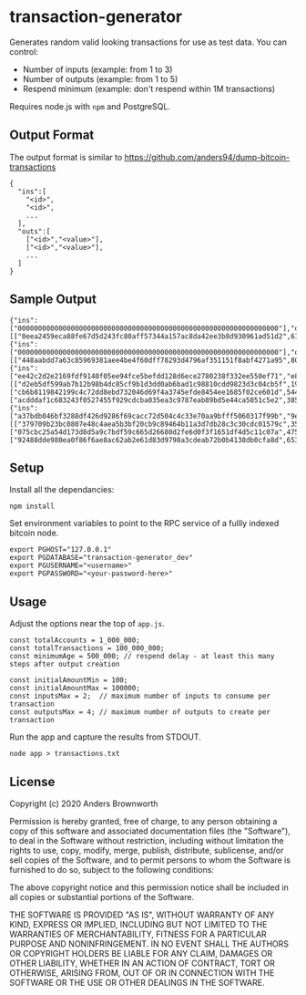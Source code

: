 # transaction-generator
Generates random valid looking transactions for use as test data. You can control:

* Number of inputs (example: from 1 to 3)
* Number of outputs (example: from 1 to 5)
* Respend minimum (example: don't respend within 1M transactions)

Requires node.js with `npm` and PostgreSQL.

## Output Format
The output format is similar to https://github.com/anders94/dump-bitcoin-transactions
```
{
  "ins":[
    "<id>",
    "<id>",
    ...
  ],
  "outs":[
    ["<id>","<value>"],
    ["<id>","<value>"],
    ...
  ]
}
```


## Sample Output
```
{"ins":["0000000000000000000000000000000000000000000000000000000000000000"],"outs":[["0eea2459eca88fe67d5d243fc80aff57344a157ac8da42ee3b8d930961ad51d2",6142000]]}
{"ins":["0000000000000000000000000000000000000000000000000000000000000000"],"outs":[["448aabdd7a63c85969381aee4be4f60dff78293d4796af351151f8abf4271a95",8050500]]}
{"ins":["ee42c2d2e2169fdf9140f05ee94fce5befdd128d6ece2780238f332ee550ef71","e844f61ee7f1c835f98f5c6fefad2ba0f038a5c7f097ad58f4d0d9e5b536a218"],"outs":[["d2eb5df599ab7b12b98b4dc85cf9b1d3dd0ab6bad1c98810cdd9823d3c04cb5f",1979302],["cb6b8119842199c4c72dd8ebd732046d69f4a3745efde8454ee1685f02ce601d",544972],["acdddaf1c683243f0527455f929cdcba035ea3c9787eab89bd5e44ca5051c5e2",3854926]]}
{"ins":["a37bdb046bf3288df426d9286f69cacc72d504c4c33e70aa9bfff5060317f99b","9e53bde859862d7972b4f1f293a233040b560e05f6e31d6d4e8896bcebef3e81"],"outs":[["379709b23bc0807e48c4aea5b3bf20cb9c89464b11a3d7db28c3c30cdc01579c",353100],["075cbc25a54d173d8d5a9c7bdf59c665d26680d2fe6d0f3f1651df4d5c11c07a",475857],["92488dde980ea0f86f6ae8ac62ab2e61d83d9798a3cdeab72b0b4138db0cfa8d",6539443]]}
```
## Setup
Install all the dependancies:
```
npm install
```

Set environment variables to point to the RPC service of a fullly indexed bitcoin node.
```
export PGHOST="127.0.0.1"
export PGDATABASE="transaction-generator_dev"
export PGUSERNAME="<username>"
export PGPASSWORD="<your-password-here>"
```

## Usage
Adjust the options near the top of `app.js`.

```
const totalAccounts = 1_000_000;
const totalTransactions = 100_000_000;
const minimumAge = 500_000; // respend delay - at least this many steps after output creation

const initialAmountMin = 100;
const initialAmountMax = 100000;
const inputsMax = 2;  // maximum number of inputs to consume per transaction
const outputsMax = 4; // maximum number of outputs to create per transaction
```

Run the app and capture the results from STDOUT.
```
node app > transactions.txt
```

## License
Copyright (c) 2020 Anders Brownworth

Permission is hereby granted, free of charge, to any person obtaining a copy
of this software and associated documentation files (the "Software"), to deal
in the Software without restriction, including without limitation the rights
to use, copy, modify, merge, publish, distribute, sublicense, and/or sell
copies of the Software, and to permit persons to whom the Software is
furnished to do so, subject to the following conditions:

The above copyright notice and this permission notice shall be included in all
copies or substantial portions of the Software.

THE SOFTWARE IS PROVIDED "AS IS", WITHOUT WARRANTY OF ANY KIND, EXPRESS OR
IMPLIED, INCLUDING BUT NOT LIMITED TO THE WARRANTIES OF MERCHANTABILITY,
FITNESS FOR A PARTICULAR PURPOSE AND NONINFRINGEMENT. IN NO EVENT SHALL THE
AUTHORS OR COPYRIGHT HOLDERS BE LIABLE FOR ANY CLAIM, DAMAGES OR OTHER
LIABILITY, WHETHER IN AN ACTION OF CONTRACT, TORT OR OTHERWISE, ARISING FROM,
OUT OF OR IN CONNECTION WITH THE SOFTWARE OR THE USE OR OTHER DEALINGS IN THE
SOFTWARE.
